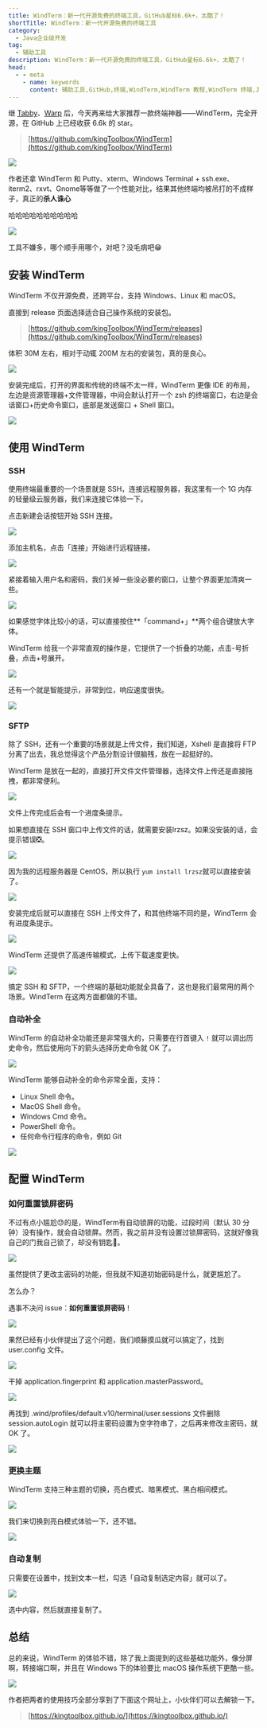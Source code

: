 ```yaml
---
title: WindTerm：新一代开源免费的终端工具，GitHub星标6.6k+，太酷了！
shortTitle: WindTerm：新一代开源免费的终端工具
category:
  - Java企业级开发
tag:
  - 辅助工具
description: WindTerm：新一代开源免费的终端工具，GitHub星标6.6k+，太酷了！
head:
  - - meta
    - name: keywords
      content: 辅助工具,GitHub,终端,WindTerm,WindTerm 教程,WindTerm 终端,Java企业级开发
---
```


继 [Tabby](https://tobebetterjavaer.com/gongju/tabby.html)、[Warp](https://tobebetterjavaer.com/gongju/warp.html) 后，今天再来给大家推荐一款终端神器——WindTerm，完全开源，在 GitHub 上已经收获 6.6k 的 star。

>[https://github.com/kingToolbox/WindTerm](https://github.com/kingToolbox/WindTerm)

![](http://cdn.tobebetterjavaer.com/tobebetterjavaer/images/gongju/windterm-5220349e-fb8b-41c8-94c7-9d37b0eeaa82.png)

作者还拿 WindTerm 和 Putty、xterm、Windows Terminal + ssh.exe、iterm2、rxvt、Gnome等等做了一个性能对比，结果其他终端均被吊打的不成样子，真正的**杀人诛心**

哈哈哈哈哈哈哈哈哈哈


![](http://cdn.tobebetterjavaer.com/tobebetterjavaer/images/gongju/windterm-d2958336-7d9b-46a5-9fd4-224b195dba03.png)

工具不嫌多，哪个顺手用哪个，对吧？没毛病吧😁


## 安装 WindTerm

WindTerm 不仅开源免费，还跨平台，支持 Windows、Linux 和 macOS。

直接到 release 页面选择适合自己操作系统的安装包。

>[https://github.com/kingToolbox/WindTerm/releases](https://github.com/kingToolbox/WindTerm/releases)

体积 30M 左右，相对于动辄 200M 左右的安装包，真的是良心。

![](http://cdn.tobebetterjavaer.com/tobebetterjavaer/images/gongju/windterm-f7abe795-d43b-4f53-93a5-e59241d45930.png)

安装完成后，打开的界面和传统的终端不太一样，WindTerm 更像 IDE 的布局，左边是资源管理器+文件管理器，中间会默认打开一个 zsh 的终端窗口，右边是会话窗口+历史命令窗口，底部是发送窗口 + Shell 窗口。

![](http://cdn.tobebetterjavaer.com/tobebetterjavaer/images/gongju/windterm-28d20f75-c5d0-47bf-96db-a2f470f03c42.png)

## 使用 WindTerm

### SSH

使用终端最重要的一个场景就是 SSH，连接远程服务器，我这里有一个 1G 内存的轻量级云服务器，我们来连接它体验一下。

点击新建会话按钮开始 SSH 连接。


![](http://cdn.tobebetterjavaer.com/tobebetterjavaer/images/gongju/windterm-21565ed0-90d8-466f-b505-d1d2f58388be.png)

添加主机名，点击「连接」开始进行远程链接。


![](http://cdn.tobebetterjavaer.com/tobebetterjavaer/images/gongju/windterm-fec8d31e-aa33-4d5e-b0c0-4c7f09ea208b.png)

紧接着输入用户名和密码，我们关掉一些没必要的窗口，让整个界面更加清爽一些。


![](http://cdn.tobebetterjavaer.com/tobebetterjavaer/images/gongju/windterm-aae1b222-c6da-4285-8efe-e87e5cc66702.png)

如果感觉字体比较小的话，可以直接按住**「command+」**两个组合键放大字体。

WindTerm 给我一个非常直观的操作是，它提供了一个折叠的功能，点击-号折叠，点击+号展开。


![](http://cdn.tobebetterjavaer.com/tobebetterjavaer/images/gongju/windterm-e3415e9c-d002-4492-af9d-83b02e87c7d8.png)

还有一个就是智能提示，非常到位，响应速度很快。

![](http://cdn.tobebetterjavaer.com/tobebetterjavaer/images/gongju/windterm-a34d2157-3a5d-4afa-a5c4-2cc323244c4f.png)


### SFTP

除了 SSH，还有一个重要的场景就是上传文件，我们知道，Xshell 是直接将 FTP 分离了出去，我总觉得这个产品分割设计很脑残，放在一起挺好的。

WindTerm 是放在一起的，直接打开文件文件管理器，选择文件上传还是直接拖拽，都非常便利。


![](http://cdn.tobebetterjavaer.com/tobebetterjavaer/images/gongju/windterm-e23d187e-9d67-4e6a-9b22-e9a3a0e459a5.png)

文件上传完成后会有一个进度条提示。

如果想直接在 SSH 窗口中上传文件的话，就需要安装lrzsz。如果没安装的话，会提示错误❎。


![](http://cdn.tobebetterjavaer.com/tobebetterjavaer/images/gongju/windterm-3eb27b2e-ba98-44f2-8ec3-4ec86e9f62d1.png)

因为我的远程服务器是 CentOS，所以执行 `yum install lrzsz`就可以直接安装了。

![](http://cdn.tobebetterjavaer.com/tobebetterjavaer/images/gongju/windterm-c6f757b9-a6e0-4bd9-beef-9ce501cbdf41.png)

安装完成后就可以直接在 SSH 上传文件了，和其他终端不同的是，WindTerm 会有进度条提示。

![](http://cdn.tobebetterjavaer.com/tobebetterjavaer/images/gongju/windterm-ee7b8acf-6e39-42d7-ab92-bf8e24243c38.png)

WindTerm 还提供了高速传输模式，上传下载速度更快。

![](http://cdn.tobebetterjavaer.com/tobebetterjavaer/images/gongju/windterm-f2315d1b-d6c9-4eff-8470-2088cff6cd05.png)


搞定 SSH 和 SFTP，一个终端的基础功能就全具备了，这也是我们最常用的两个场景。WindTerm 在这两方面都做的不错。

### 自动补全

WindTerm 的自动补全功能还是非常强大的，只需要在行首键入 `!` 就可以调出历史命令，然后使用向下的箭头选择历史命令就 OK 了。


![](http://cdn.tobebetterjavaer.com/tobebetterjavaer/images/gongju/windterm-838a4711-4e09-46d7-a0d5-99e302889d27.png)

WindTerm 能够自动补全的命令非常全面，支持：

- Linux Shell 命令。
- MacOS Shell 命令。
- Windows Cmd 命令。
- PowerShell 命令。
- 任何命令行程序的命令，例如 Git


![](http://cdn.tobebetterjavaer.com/tobebetterjavaer/images/gongju/windterm-62b525bf-c4c6-4e3a-b313-884c945809e3.png)



## 配置 WindTerm

### 如何重置锁屏密码

不过有点小尴尬😓的是，WindTerm有自动锁屏的功能，过段时间（默认 30 分钟）没有操作，就会自动锁屏。然而，我之前并没有设置过锁屏密码，这就好像我自己的门我自己锁了，却没有钥匙🔑。


![](http://cdn.tobebetterjavaer.com/tobebetterjavaer/images/gongju/windterm-17017bd4-4da6-41f5-bf48-2b056dbfe258.png)

虽然提供了更改主密码的功能，但我就不知道初始密码是什么，就更尴尬了。

怎么办？

遇事不决问 issue：**如何重置锁屏密码**！



![](http://cdn.tobebetterjavaer.com/tobebetterjavaer/images/gongju/windterm-759ffc3b-0119-4a2b-bce5-68c7f8612b31.png)


果然已经有小伙伴提出了这个问题，我们顺藤摸瓜就可以搞定了，找到 user.config 文件。


![](http://cdn.tobebetterjavaer.com/tobebetterjavaer/images/gongju/windterm-f4a8b033-5d77-4361-935e-66c210e67690.png)

干掉 application.fingerprint 和 application.masterPassword。


![](http://cdn.tobebetterjavaer.com/tobebetterjavaer/images/gongju/windterm-4cd13932-07a3-4696-9752-265ed76c4463.png)

再找到 .wind/profiles/default.v10/terminal/user.sessions 文件删除 session.autoLogin 就可以将主密码设置为空字符串了，之后再来修改主密码，就 OK 了。

![](http://cdn.tobebetterjavaer.com/tobebetterjavaer/images/gongju/windterm-21423050-3de4-4afe-9e4a-0b073c4f6504.png)

### 更换主题

WindTerm 支持三种主题的切换，亮白模式、暗黑模式、黑白相间模式。

![](http://cdn.tobebetterjavaer.com/tobebetterjavaer/images/gongju/windterm-6b123b12-903e-4040-86e6-95162df4aa09.png)

我们来切换到亮白模式体验一下，还不错。

![](http://cdn.tobebetterjavaer.com/tobebetterjavaer/images/gongju/windterm-a18114a4-17d5-4f83-b96d-f9007d67e560.png)

### 自动复制

只需要在设置中，找到文本一栏，勾选「自动复制选定内容」就可以了。

![](http://cdn.tobebetterjavaer.com/tobebetterjavaer/images/gongju/windterm-fd333685-e76e-434c-832e-2f2b594dfd35.png)

选中内容，然后就直接复制了。

## 总结

总的来说，WindTerm 的体验不错，除了我上面提到的这些基础功能外，像分屏啊，转接端口啊，并且在 Windows 下的体验要比 macOS 操作系统下更酷一些。


![](http://cdn.tobebetterjavaer.com/tobebetterjavaer/images/gongju/windterm-201419f5-0097-4fe2-b24f-3d35c25c18d0.png)


作者把两者的使用技巧全部分享到了下面这个网址上，小伙伴们可以去解锁一下。

>[https://kingtoolbox.github.io/](https://kingtoolbox.github.io/)

  
